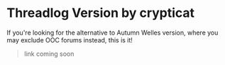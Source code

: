 # Threadlog Version by crypticat
If you're looking for the alternative to Autumn Welles version, where you may exclude OOC forums instead, this is it!

> link coming soon
